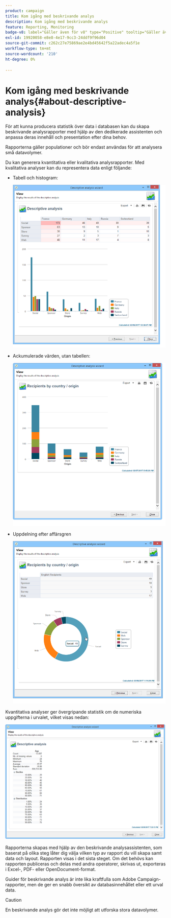 ```yaml
---
product: campaign
title: Kom igång med beskrivande analys
description: Kom igång med beskrivande analys
feature: Reporting, Monitoring
badge-v8: label="Gäller även för v8" type="Positive" tooltip="Gäller även Campaign v8"
exl-id: 19920058-e8e8-4e17-9cc3-24ddf9f96d04
source-git-commit: c262c27e75869ae2e4bd45642f5a22adec4a5f1e
workflow-type: tm+mt
source-wordcount: '210'
ht-degree: 0%

---
```


# Kom igång med beskrivande analys{#about-descriptive-analysis}



För att kunna producera statistik över data i databasen kan du skapa beskrivande analysrapporter med hjälp av den dedikerade assistenten och anpassa deras innehåll och presentation efter dina behov.

Rapporterna gäller populationer och bör endast användas för att analysera små datavolymer.

Du kan generera kvantitativa eller kvalitativa analysrapporter. Med kvalitativa analyser kan du representera data enligt följande:

* Tabell och histogram:

  ![](assets/reporting_descriptive_sample_1.png)

* Ackumulerade värden, utan tabellen:

  ![](assets/reporting_descriptive_sample_3.png)

* Uppdelning efter affärsgren

  ![](assets/reporting_descriptive_sample_2.png)

Kvantitativa analyser ger övergripande statistik om de numeriska uppgifterna i urvalet, vilket visas nedan:

![](assets/reporting_descriptive_quantitative_sample.png)

Rapporterna skapas med hjälp av den beskrivande analysassistenten, som baserat på olika steg låter dig välja vilken typ av rapport du vill skapa samt data och layout. Rapporten visas i det sista steget. Om det behövs kan rapporten publiceras och delas med andra operatorer, skrivas ut, exporteras i Excel-, PDF- eller OpenDocument-format.

Guider för beskrivande analys är inte lika kraftfulla som Adobe Campaign-rapporter, men de ger en snabb översikt av databasinnehållet eller ett urval data.

>[!CAUTION]
>
>En beskrivande analys gör det inte möjligt att utforska stora datavolymer.

